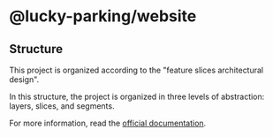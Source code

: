 # @lucky-parking/website

## Structure

This project is organized according to the "feature slices architectural design".

In this structure, the project is organized in three levels of abstraction: layers, slices, and segments.

For more information, read the [official documentation](https://feature-sliced.design/).
